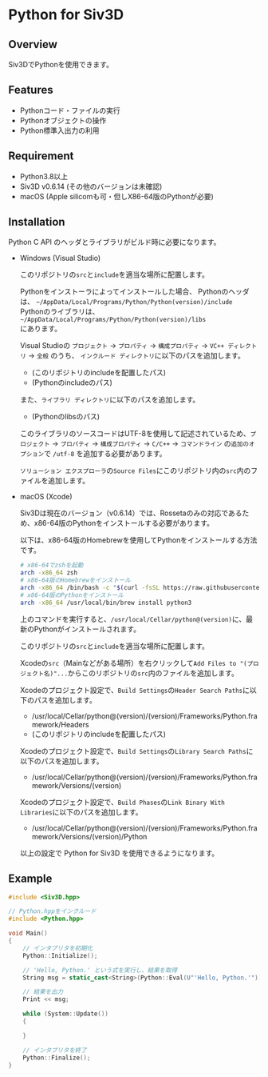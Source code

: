 # Python for Siv3D

## Overview

Siv3DでPythonを使用できます。

## Features

* Pythonコード・ファイルの実行
* Pythonオブジェクトの操作
* Python標準入出力の利用

## Requirement

* Python3.8以上
* Siv3D v0.6.14 (その他のバージョンは未確認)
* macOS (Apple silicomも可・但しX86-64版のPythonが必要)

## Installation

Python C API のヘッダとライブラリがビルド時に必要になります。

* Windows (Visual Studio)

    このリポジトリの`src`と`include`を適当な場所に配置します。
    
    Pythonをインストーラによってインストールした場合、
    Pythonのヘッダは、
    `~/AppData/Local/Programs/Python/Python(version)/include`  
    Pythonのライブラリは、
    `~/AppData/Local/Programs/Python/Python(version)/libs`  
    にあります。

    Visual Studioの `プロジェクト` -> `プロパティ` -> `構成プロパティ` -> `VC++ ディレクトリ` -> `全般` のうち、
    `インクルード ディレクトリ`に以下のパスを追加します。
    * (このリポジトリのincludeを配置したパス)
    * (Pythonのincludeのパス)

    また、`ライブラリ ディレクトリ`に以下のパスを追加します。
    * (Pythonのlibsのパス)

    このライブラリのソースコードはUTF-8を使用して記述されているため、`プロジェクト` -> `プロパティ` -> `構成プロパティ` -> `C/C++` -> `コマンドライン` の`追加のオプション`で `/utf-8` を追加する必要があります。

    `ソリューション エクスプローラ`の`Source Files`にこのリポジトリ内の`src`内のファイルを追加します。

* macOS (Xcode)

    Siv3Dは現在のバージョン（v0.6.14）では、Rossetaのみの対応であるため、x86-64版のPythonをインストールする必要があります。

    以下は、x86-64版のHomebrewを使用してPythonをインストールする方法です。

    ```zsh
    # x86-64でzshを起動
    arch -x86_64 zsh
    # x86-64版のHomebrewをインストール
    arch -x86_64 /bin/bash -c "$(curl -fsSL https://raw.githubusercontent.com/Homebrew/install/master/install.sh)"
    # x86-64版のPythonをインストール
    arch -x86_64 /usr/local/bin/brew install python3
    ```

    上のコマンドを実行すると、`/usr/local/Cellar/python@(version)`に、最新のPythonがインストールされます。

    このリポジトリの`src`と`include`を適当な場所に配置します。

    Xcodeの`src`（Mainなどがある場所）を右クリックして`Add Files to "(プロジェクト名)"...`からこのリポジトリの`src`内のファイルを追加します。

    Xcodeのプロジェクト設定で、`Build Settings`の`Header Search Paths`に以下のパスを追加します。

    * /usr/local/Cellar/python@(version)/(version)/Frameworks/Python.framework/Headers
    * (このリポジトリのincludeを配置したパス)

    Xcodeのプロジェクト設定で、`Build Settings`の`Library Search Paths`に以下のパスを追加します。

    * /usr/local/Cellar/python@(version)/(version)/Frameworks/Python.framework/Versions/(version)

    Xcodeのプロジェクト設定で、`Build Phases`の`Link Binary With Libraries`に以下のパスを追加します。

    * /usr/local/Cellar/python@(version)/(version)/Frameworks/Python.framework/Versions/(version)/Python

    以上の設定で Python for Siv3D を使用できるようになります。

## Example
```cpp
#include <Siv3D.hpp>

// Python.hppをインクルード
#include <Python.hpp>

void Main()
{
    // インタプリタを初期化
    Python::Initialize();

    // 'Hello, Python.' という式を実行し、結果を取得
    String msg = static_cast<String>(Python::Eval(U"'Hello, Python.'"));

    // 結果を出力
    Print << msg;

    while (System::Update())
    {

    }

	// インタプリタを終了
	Python::Finalize();
}
```